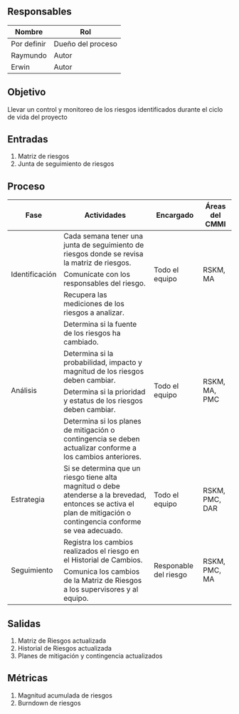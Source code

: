 ## Responsables
| Nombre  | Rol   |
|---------|-------|
|    Por definir     | Dueño del proceso |
|    Raymundo     | Autor |
|    Erwin     | Autor |

## Objetivo
Llevar un control y monitoreo de los riesgos identificados durante el ciclo de vida del proyecto

## Entradas
1. Matriz de riesgos
2. Junta de seguimiento de riesgos

## Proceso
<table>
  <thead>
    <tr>
      <th>Fase</th>
      <th>Actividades</th>
      <th>Encargado</th>
      <th>Áreas del CMMI</th>
    </tr>
  </thead>
  <tbody>
    <tr>
      <td rowspan="3">Identificación</td>
      <td>Cada semana tener una junta de seguimiento de riesgos donde se revisa la matriz de riesgos. </td>
      <td rowspan="3">Todo el equipo</td>
      <td rowspan="3">RSKM, MA</td>
    </tr>
    <tr>
      <td>Comunícate con los responsables del riesgo. </td>
    </tr>
    <tr>
      <td>Recupera las mediciones de los riesgos a analizar. </td>
    </tr>
    <tr>
      <td rowspan="4">Análisis</td>
      <td>Determina si la fuente de los riesgos ha cambiado. </td>
      <td rowspan="4">Todo el equipo</td>
      <td rowspan="4">RSKM, MA, PMC</td>
    </tr>
    <tr>
      <td>Determina si la probabilidad, impacto y magnitud de los riesgos deben cambiar.</td>
    </tr>
    <tr>
      <td>Determina si la prioridad y estatus de los riesgos deben cambiar.</td>
    </tr>
    <tr>
      <td>Determina si los planes de mitigación o contingencia se deben actualizar conforme a los cambios anteriores. </td>
    </tr>
    <tr>
      <td>Estrategia</td>
      <td>Si se determina que un riesgo tiene alta magnitud o debe atenderse a la brevedad, entonces se activa el plan de mitigación o contingencia conforme se vea adecuado. </td>
      <td>Todo el equipo</td>
      <td>RSKM, PMC, DAR</td>
    </tr>
    <tr>
      <td rowspan="2">Seguimiento</td>
      <td>Registra los cambios realizados el riesgo en el Historial de Cambios. </td>
      <td rowspan="2">Responable del riesgo</td>
      <td rowspan="2">RSKM, PMC, MA</td>
    </tr>
    <tr>
      <td>Comunica los cambios de la Matriz de Riesgos a los supervisores y al equipo. </td>
    </tr>
  </tbody>
</table>

## Salidas
1. Matriz de Riesgos actualizada
2. Historial de Riesgos actualizada
3. Planes de mitigación y contingencia actualizados

## Métricas
1. Magnitud acumulada de riesgos 
2. Burndown de riesgos
